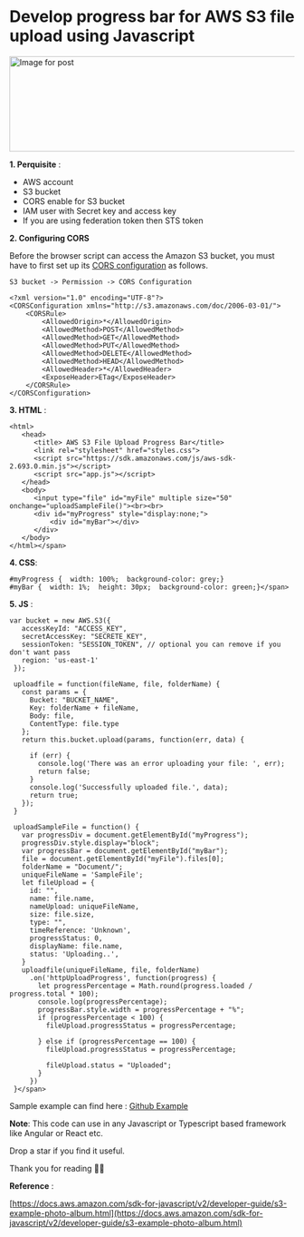 # Develop progress bar for AWS S3 file upload using Javascript




<noscript><img alt="Image for post" class="dx gh dy gi t" src="https://miro.medium.com/max/1600/1*AnNhIRn7T_mX1O3ZzClIcA.png" width="800" height="168" srcSet="https://miro.medium.com/max/552/1*AnNhIRn7T_mX1O3ZzClIcA.png 276w, https://miro.medium.com/max/1104/1*AnNhIRn7T_mX1O3ZzClIcA.png 552w, https://miro.medium.com/max/1280/1*AnNhIRn7T_mX1O3ZzClIcA.png 640w, https://miro.medium.com/max/1400/1*AnNhIRn7T_mX1O3ZzClIcA.png 700w" sizes="700px"/></noscript>

**1. Perquisite** :

*   AWS account
*   S3 bucket
*   CORS enable for S3 bucket
*   IAM user with Secret key and access key
*   If you are using federation token then STS token

**2. Configuring CORS**

Before the browser script can access the Amazon S3 bucket, you must have to first set up its [CORS configuration](https://docs.aws.amazon.com/sdk-for-javascript/v2/developer-guide/cors.html#configuring-cors-s3-bucket) as follows.

`S3 bucket -> Permission -> CORS Configuration` 

```
<?xml version="1.0" encoding="UTF-8"?>
<CORSConfiguration xmlns="http://s3.amazonaws.com/doc/2006-03-01/">
    <CORSRule>
        <AllowedOrigin>*</AllowedOrigin>
        <AllowedMethod>POST</AllowedMethod>
        <AllowedMethod>GET</AllowedMethod>
        <AllowedMethod>PUT</AllowedMethod>
        <AllowedMethod>DELETE</AllowedMethod>
        <AllowedMethod>HEAD</AllowedMethod>
        <AllowedHeader>*</AllowedHeader>
        <ExposeHeader>ETag</ExposeHeader>
    </CORSRule>
</CORSConfiguration>
```


**3. HTML** :


```
<html>   
   <head>    
      <title> AWS S3 File Upload Progress Bar</title>    
      <link rel="stylesheet" href="styles.css">    
      <script src="https://sdk.amazonaws.com/js/aws-sdk-2.693.0.min.js"></script>    
      <script src="app.js"></script>  
   </head>   
   <body>    
      <input type="file" id="myFile" multiple size="50" onchange="uploadSampleFile()"><br><br>    
      <div id="myProgress" style="display:none;">      
          <div id="myBar"></div>    
      </div>  
   </body> 
</html></span>
```


**4. CSS**:


```
#myProgress {  width: 100%;  background-color: grey;} 
#myBar {  width: 1%;  height: 30px;  background-color: green;}</span>
```


**5. JS** :


```
var bucket = new AWS.S3({
   accessKeyId: "ACCESS_KEY",
   secretAccessKey: "SECRETE_KEY",
   sessionToken: "SESSION_TOKEN", // optional you can remove if you don't want pass
   region: 'us-east-1'
 });

 uploadfile = function(fileName, file, folderName) {
   const params = {
     Bucket: "BUCKET_NAME",
     Key: folderName + fileName,
     Body: file,
     ContentType: file.type
   };
   return this.bucket.upload(params, function(err, data) {

     if (err) {
       console.log('There was an error uploading your file: ', err);
       return false;
     }
     console.log('Successfully uploaded file.', data);
     return true;
   });
 }

 uploadSampleFile = function() {
   var progressDiv = document.getElementById("myProgress");
   progressDiv.style.display="block";
   var progressBar = document.getElementById("myBar");
   file = document.getElementById("myFile").files[0];
   folderName = "Document/";
   uniqueFileName = 'SampleFile'; 
   let fileUpload = {
     id: "",
     name: file.name,
     nameUpload: uniqueFileName,
     size: file.size,
     type: "",
     timeReference: 'Unknown',
     progressStatus: 0,
     displayName: file.name,
     status: 'Uploading..',
   }
   uploadfile(uniqueFileName, file, folderName)
     .on('httpUploadProgress', function(progress) {
       let progressPercentage = Math.round(progress.loaded / progress.total * 100);
       console.log(progressPercentage);
       progressBar.style.width = progressPercentage + "%";
       if (progressPercentage < 100) {
         fileUpload.progressStatus = progressPercentage;

       } else if (progressPercentage == 100) {
         fileUpload.progressStatus = progressPercentage;

         fileUpload.status = "Uploaded";
       }
     })
 }</span>
```

Sample example can find here :  [Github Example](https://github.com/aviboy2006/aws-s3-file-upload-progress) 

**Note**: This code can use in any Javascript or Typescript based framework like Angular or React etc.

Drop a star if you find it useful.

Thank you for reading 🙏🏻

**Reference** :

[https://docs.aws.amazon.com/sdk-for-javascript/v2/developer-guide/s3-example-photo-album.html](https://docs.aws.amazon.com/sdk-for-javascript/v2/developer-guide/s3-example-photo-album.html)